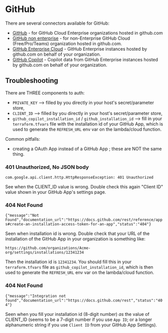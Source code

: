 # GitHub

There are several connectors available for GitHub:

- [GitHub](github/README.md) - for GitHub Cloud Enterprise organizations hosted in github.com
- [GitHub non enterprise](github-non-enterprise/README.md) - for non-Enterprise GitHub Cloud (Free/Pro/Teams) organization hosted in github.com.
- [GitHub Enterprise Cloud](enterprise-server/README.md) - GitHub Enterprise instances hosted by github.com on behalf of your organization.
- [GitHub Copilot](copilot/README.md) - Copilot data from GitHub Enterprise instances hosted by github.com on behalf of your organization.


## Troubleshooting

There are THREE components to auth:
  - `PRIVATE_KEY` --> filled by you directly in your host's secret/parameter store,
  - `CLIENT_ID` --> filled by you directly in your host's secret/parameter store,
  - `github_copilot_installation_id` / `github_installation_id` --> fill in your `terraform.tfvars` file with the installation id of your GitHub App, which is used to generate the `REFRESH_URL` env var on the lambda/cloud function.

Common pitfalls:
  - creating a OAuth App instead of a GitHub App ; these are NOT the same thing.

### 401 Unauthorized, No JSON body


`com.google.api.client.http.HttpResponseException: 401 Unauthorized `

See when the CLIENT_ID value is wrong. Double check this again "Client ID" value shown in your GitHub App's settings page.


### 404 Not Found
`{"message":"Not Found","documentation_url":"https://docs.github.com/rest/reference/apps#create-an-installation-access-token-for-an-app","status":"404"}`

Seen when installation id is wrong. Double check that your URL of the installation of the GitHub App in your organization is something like:

`https://github.com/organizations/Acme-org/settings/installations/12341234`

Then the installation id is `12341234`. You should fill this in your `terraform.tfvars` file as `github_copilot_installation_id`, which is then used to generate the `REFRESH_URL` env var on the lambda/cloud function.

### 404 Not Found

`{"message":"Integration not found","documentation_url":"https://docs.github.com/rest","status":"404"}`

Seen when you fill your installation id (8-digit number) *as* the value of CLIENT_ID (seems to be a 7-digit number if you use `App ID`; or a longer alphanumeric string if you use `Client ID` from your GitHub App Settings).
